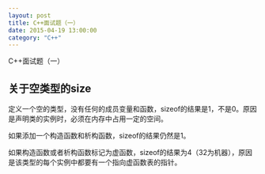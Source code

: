 ```yaml
---
layout: post
title: C++面试题（一）
date: 2015-04-19 13:00:00
category: "C++"
---
```


C++面试题（一）

## 关于空类型的size

定义一个空的类型，没有任何的成员变量和函数，sizeof的结果是1，不是0。原因是声明类的实例时，必须在内存中占用一定的空间。

如果添加一个构造函数和析构函数，sizeof的结果仍然是1。

如果构造函数或者析构函数标记为虚函数，sizeof的结果为4（32为机器），原因是该类型的每个实例中都要有一个指向虚函数表的指针。
